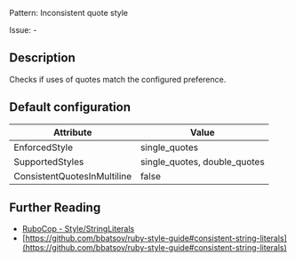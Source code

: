 Pattern: Inconsistent quote style

Issue: -

## Description

Checks if uses of quotes match the configured preference.

## Default configuration

Attribute | Value
--- | ---
EnforcedStyle | single_quotes
SupportedStyles | single_quotes, double_quotes
ConsistentQuotesInMultiline | false

## Further Reading

* [RuboCop - Style/StringLiterals](https://docs.rubocop.org/rubocop/cops_style.html#stylestringliterals)
* [https://github.com/bbatsov/ruby-style-guide#consistent-string-literals](https://github.com/bbatsov/ruby-style-guide#consistent-string-literals)
